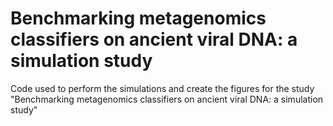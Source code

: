 # Benchmarking metagenomics classifiers on ancient viral DNA: a simulation study

Code used to perform the simulations and create the figures for the study "Benchmarking metagenomics classifiers on ancient viral DNA: a simulation study"
